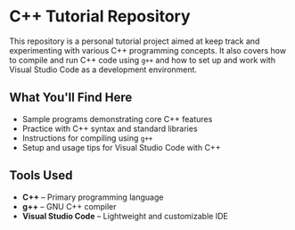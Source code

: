 # C++ Tutorial Repository

This repository is a personal tutorial project aimed at keep track and experimenting with various C++ programming concepts. 
It also covers how to compile and run C++ code using `g++` and how to set up and work with Visual Studio Code as a development environment.

## What You'll Find Here

- Sample programs demonstrating core C++ features
- Practice with C++ syntax and standard libraries
- Instructions for compiling using `g++`
- Setup and usage tips for Visual Studio Code with C++

## Tools Used

- **C++** – Primary programming language
- **g++** – GNU C++ compiler
- **Visual Studio Code** – Lightweight and customizable IDE
